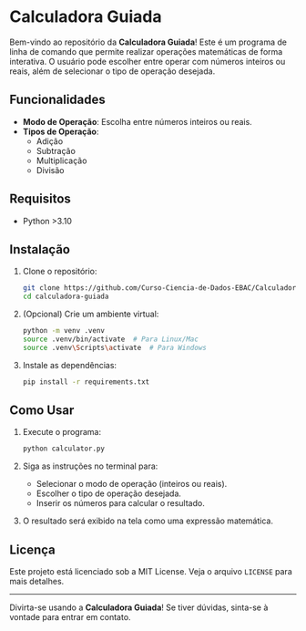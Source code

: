 # Calculadora Guiada

Bem-vindo ao repositório da **Calculadora Guiada**! Este é um programa de linha de comando que permite realizar operações matemáticas de forma interativa. O usuário pode escolher entre operar com números inteiros ou reais, além de selecionar o tipo de operação desejada.

## Funcionalidades

- **Modo de Operação**: Escolha entre números inteiros ou reais.
- **Tipos de Operação**: 
  - Adição
  - Subtração
  - Multiplicação
  - Divisão

## Requisitos

- Python >3.10

## Instalação

1. Clone o repositório:
   ```bash
   git clone https://github.com/Curso-Ciencia-de-Dados-EBAC/Calculadora-Guiada---M5
   cd calculadora-guiada
   ```

2. (Opcional) Crie um ambiente virtual:
   ```bash
   python -m venv .venv
   source .venv/bin/activate  # Para Linux/Mac
   source .venv\Scripts\activate  # Para Windows
   ```

3. Instale as dependências:
   ```bash
   pip install -r requirements.txt
   ```

## Como Usar

1. Execute o programa:
   ```bash
   python calculator.py
   ```

2. Siga as instruções no terminal para:
   - Selecionar o modo de operação (inteiros ou reais).
   - Escolher o tipo de operação desejada.
   - Inserir os números para calcular o resultado.

3. O resultado será exibido na tela como uma expressão matemática.

## Licença

Este projeto está licenciado sob a MIT License. Veja o arquivo `LICENSE` para mais detalhes.

---

Divirta-se usando a **Calculadora Guiada**! Se tiver dúvidas, sinta-se à vontade para entrar em contato.

